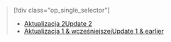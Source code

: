 > [!div class="op_single_selector"]
> * [<span data-ttu-id="a72f8-101">Aktualizacja 2</span><span class="sxs-lookup"><span data-stu-id="a72f8-101">Update 2</span></span>](../articles/storsimple/storsimple-clone-volume-u2.md)
> * [<span data-ttu-id="a72f8-102">Aktualizacja 1 & wcześniejszej</span><span class="sxs-lookup"><span data-stu-id="a72f8-102">Update 1 & earlier</span></span>](../articles/storsimple/storsimple-clone-volume.md)
> 
> 

